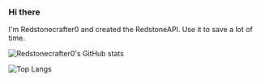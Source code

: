 ### Hi there

I'm Redstonecrafter0 and created the RedstoneAPI.
Use it to save a lot of time.

![Redstonecrafter0's GitHub stats](https://github-readme-stats.vercel.app/api?username=Redstonecrafter0&show_icons=true&theme=dark)

![Top Langs](https://github-readme-stats.vercel.app/api/top-langs/?username=Redstonecrafter0&langs_count=8)
